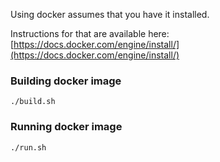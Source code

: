 Using docker assumes that you have it installed.

Instructions for that are available here: [https://docs.docker.com/engine/install/](https://docs.docker.com/engine/install/)

### Building docker image
```
./build.sh
```

### Running docker image
```
./run.sh
```
